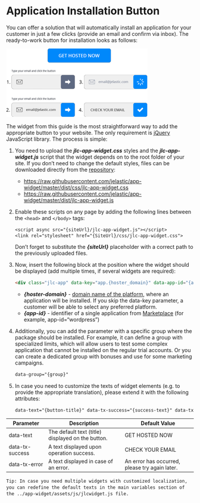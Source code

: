 # Application Installation Button

You can offer a solution that will automatically install an application for your customer in just a few clicks (provide an email and confirm via inbox). The ready-to-work button for installation looks as follows:

![Jelastic install app screenshot](screenshot-1.png)

The widget from this guide is the most straightforward way to add the appropriate button to your website. The only requirement is [jQuery](https://jquery.com/) JavaScript library. The process is simple:

1. You need to upload the ***jlc-app-widget.css*** styles and the ***jlc-app-widget.js*** script that the widget depends on to the root folder of your site. If you don’t need to change the default styles, files can be downloaded directly from the [repository](https://github.com/jelastic/app-widget):
    - https://raw.githubusercontent.com/jelastic/app-widget/master/dist/css/jlc-app-widget.css
    - https://raw.githubusercontent.com/jelastic/app-widget/master/dist/jlc-app-widget.js
    
2. Enable these scripts on any page by adding the following lines between the `<head>` and `</body>` tags:
    ```
    <script async src="{siteUrl}/jlc-app-widget.js"></script>
    <link rel="stylesheet" href="{SiteUrl}/css/jlc-app-widget.css">
    ```
    Don’t forget to substitute the ***{siteUrl}*** placeholder with a correct path to the previously uploaded files.
    
3. Now, insert the following block at the position where the widget should be displayed (add multiple times, if several widgets are required):
    ```html
    <div class="jlc-app" data-key="app.{hoster_domain}" data-app-id="{app-id}"></div>
    ```
    - ***{hoster-domain}*** - [domain name of the platform](https://docs.jelastic.com/jelastic-hoster-info), where an application will be installed. If you skip the data-key parameter, a customer will be able to select any preferred platform.
    - ***{app-id}*** - identifier of a single application from [Marketplace](https://ops-docs.jelastic.com/jca-marketplace/) (for example, app-id=“wordpress”)
    
4. Additionally, you can add the parameter with a specific group where the package should be installed. For example, it can define a group with specialized limits, which will allow users to test some complex application that cannot be installed on the regular trial accounts. Or you can create a dedicated group with bonuses and use for some marketing campaigns.
    ```html
    data-group="{group}"
    ```

5. In case you need to customize the texts of widget elements (e.g. to provide the appropriate translation), please extend it with the following attributes:
    ```html
    data-text="{button-title}" data-tx-success="{success-text}" data-tx-error="{error-text}"
    ```
    
| Parameter        | Description                                       | Default Value  |
| ---------------- |---------------------------------------------------| -----|
| data-text        | The default text (title) displayed on the button. | GET HOSTED NOW |
| data-tx-success  | A text displayed upon operation success.          | CHECK YOUR EMAIL |
| data-tx-error    | A text displayed in case of an error.             | An error has occurred, please try again later. |
    
`
Tip: In case you need multiple widgets with customized localization, you can redefine the default texts in the main variables section of the ../app-widget/assets/js/jlcwidget.js file.
`
